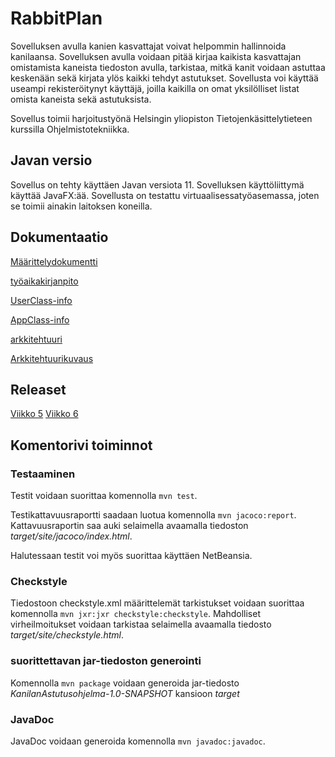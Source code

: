 # RabbitPlan

Sovelluksen avulla kanien kasvattajat voivat helpommin hallinnoida kanilaansa. Sovelluksen avulla voidaan pitää kirjaa kaikista kasvattajan omistamista kaneista 
tiedoston avulla, tarkistaa, mitkä kanit voidaan astuttaa keskenään sekä kirjata ylös kaikki tehdyt astutukset. Sovellusta voi käyttää useampi 
rekisteröitynyt käyttäjä, joilla kaikilla on omat yksilölliset listat omista kaneista sekä astutuksista.

Sovellus toimii harjoitustyönä Helsingin yliopiston Tietojenkäsittelytieteen kurssilla Ohjelmistotekniikka. 

## Javan versio

Sovellus on tehty käyttäen Javan versiota 11. Sovelluksen käyttöliittymä käyttää JavaFX:ää. Sovellusta on testattu virtuaalisessatyöasemassa, joten se toimii ainakin laitoksen koneilla.

## Dokumentaatio

[Määrittelydokumentti](https://github.com/kirsihel/ot-harjoitustyo/blob/master/dokumentaatio/m%C3%A4%C3%A4rittelydokumentti.md)

[työaikakirjanpito](https://github.com/kirsihel/ot-harjoitustyo/blob/master/dokumentaatio/ty%C3%B6aikakirjanpito.md)

[UserClass-info](https://github.com/kirsihel/ot-harjoitustyo/blob/master/dokumentaatio/UserClass-info.md)

[AppClass-info](https://github.com/kirsihel/ot-harjoitustyo/blob/master/dokumentaatio/AppClass-info.md)

[arkkitehtuuri](https://github.com/kirsihel/ot-harjoitustyo/blob/master/dokumentaatio/arkkitehtuuri.md)

[Arkkitehtuurikuvaus](https://github.com/kirsihel/ot-harjoitustyo/blob/master/dokumentaatio/arkkitehtuurikuvaus.md)

## Releaset

[Viikko 5](https://github.com/kirsihel/ot-harjoitustyo/releases/tag/Viikko5)
[Viikko 6](https://github.com/kirsihel/ot-harjoitustyo/releases/tag/Viikko6)

## Komentorivi toiminnot

### Testaaminen

Testit voidaan suorittaa komennolla `mvn test`.

Testikattavuusraportti saadaan luotua komennolla `mvn jacoco:report`. Kattavuusraportin saa auki selaimella avaamalla tiedoston *target/site/jacoco/index.html*.

Halutessaan testit voi myös suorittaa käyttäen NetBeansia.

### Checkstyle

Tiedostoon checkstyle.xml määrittelemät tarkistukset voidaan suorittaa komennolla `mvn jxr:jxr checkstyle:checkstyle`. Mahdolliset virheilmoitukset voidaan tarkistaa selaimella avaamalla tiedosto *target/site/checkstyle.html*.

### suorittettavan jar-tiedoston generointi

Komennolla `mvn package` voidaan generoida jar-tiedosto *KanilanAstutusohjelma-1.0-SNAPSHOT* kansioon *target*

### JavaDoc

JavaDoc voidaan generoida komennolla `mvn javadoc:javadoc`.
